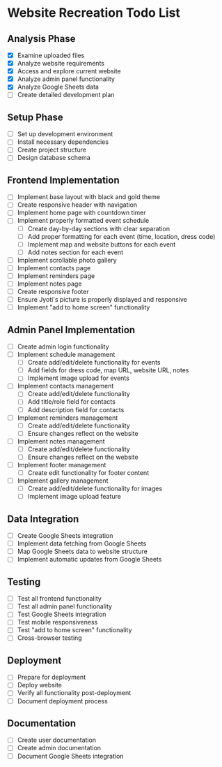 # Website Recreation Todo List

## Analysis Phase
- [x] Examine uploaded files
- [x] Analyze website requirements
- [x] Access and explore current website
- [x] Analyze admin panel functionality
- [x] Analyze Google Sheets data
- [ ] Create detailed development plan

## Setup Phase
- [ ] Set up development environment
- [ ] Install necessary dependencies
- [ ] Create project structure
- [ ] Design database schema

## Frontend Implementation
- [ ] Implement base layout with black and gold theme
- [ ] Create responsive header with navigation
- [ ] Implement home page with countdown timer
- [ ] Implement properly formatted event schedule
  - [ ] Create day-by-day sections with clear separation
  - [ ] Add proper formatting for each event (time, location, dress code)
  - [ ] Implement map and website buttons for each event
  - [ ] Add notes section for each event
- [ ] Implement scrollable photo gallery
- [ ] Implement contacts page
- [ ] Implement reminders page
- [ ] Implement notes page
- [ ] Create responsive footer
- [ ] Ensure Jyoti's picture is properly displayed and responsive
- [ ] Implement "add to home screen" functionality

## Admin Panel Implementation
- [ ] Create admin login functionality
- [ ] Implement schedule management
  - [ ] Create add/edit/delete functionality for events
  - [ ] Add fields for dress code, map URL, website URL, notes
  - [ ] Implement image upload for events
- [ ] Implement contacts management
  - [ ] Create add/edit/delete functionality
  - [ ] Add title/role field for contacts
  - [ ] Add description field for contacts
- [ ] Implement reminders management
  - [ ] Create add/edit/delete functionality
  - [ ] Ensure changes reflect on the website
- [ ] Implement notes management
  - [ ] Create add/edit/delete functionality
  - [ ] Ensure changes reflect on the website
- [ ] Implement footer management
  - [ ] Create edit functionality for footer content
- [ ] Implement gallery management
  - [ ] Create add/edit/delete functionality for images
  - [ ] Implement image upload feature

## Data Integration
- [ ] Create Google Sheets integration
- [ ] Implement data fetching from Google Sheets
- [ ] Map Google Sheets data to website structure
- [ ] Implement automatic updates from Google Sheets

## Testing
- [ ] Test all frontend functionality
- [ ] Test all admin panel functionality
- [ ] Test Google Sheets integration
- [ ] Test mobile responsiveness
- [ ] Test "add to home screen" functionality
- [ ] Cross-browser testing

## Deployment
- [ ] Prepare for deployment
- [ ] Deploy website
- [ ] Verify all functionality post-deployment
- [ ] Document deployment process

## Documentation
- [ ] Create user documentation
- [ ] Create admin documentation
- [ ] Document Google Sheets integration
